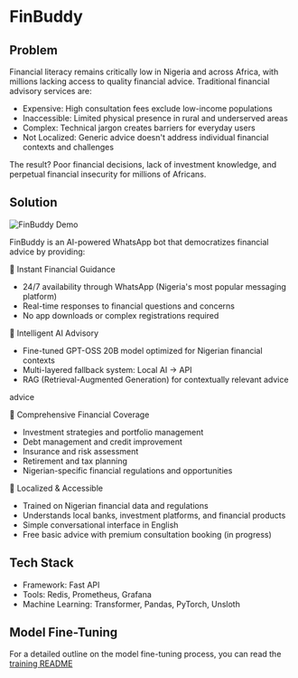 # FinBuddy

## Problem
Financial literacy remains critically low in Nigeria and across Africa, with millions lacking access to quality financial advice. Traditional financial advisory services are:

- Expensive: High consultation fees exclude low-income populations
- Inaccessible: Limited physical presence in rural and underserved areas
- Complex: Technical jargon creates barriers for everyday users
- Not Localized: Generic advice doesn't address individual financial contexts and challenges

The result? Poor financial decisions, lack of investment knowledge, and perpetual financial insecurity for millions of Africans.

## Solution

![FinBuddy Demo](assets/FinBuddy-Demo.gif)

FinBuddy is an AI-powered WhatsApp bot that democratizes financial advice by providing:

🎯 Instant Financial Guidance
- 24/7 availability through WhatsApp (Nigeria's most popular messaging platform)
- Real-time responses to financial questions and concerns
- No app downloads or complex registrations required

🧠 Intelligent AI Advisory

- Fine-tuned GPT-OSS 20B model optimized for Nigerian financial contexts
- Multi-layered fallback system: Local AI → API 
- RAG (Retrieval-Augmented Generation) for contextually relevant advice

advice

🏦 Comprehensive Financial Coverage

- Investment strategies and portfolio management
- Debt management and credit improvement
- Insurance and risk assessment
- Retirement and tax planning
- Nigerian-specific financial regulations and opportunities

🎯 Localized & Accessible

- Trained on Nigerian financial data and regulations
- Understands local banks, investment platforms, and financial products
- Simple conversational interface in English
- Free basic advice with premium consultation booking (in progress)

## Tech Stack
- Framework: Fast API
- Tools: Redis, Prometheus, Grafana
- Machine Learning: Transformer, Pandas, PyTorch, Unsloth

## Model Fine-Tuning
For a detailed outline on the model fine-tuning process, you can read the [training README](./training/README.md)

